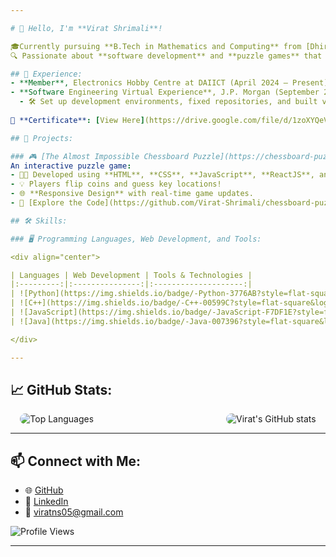 ```yaml
---

# 👋 Hello, I'm **Virat Shrimali**!

🎓Currently pursuing **B.Tech in Mathematics and Computing** from [Dhirubhai Ambani Institute of Information and Communication Technology (DAIICT)](https://www.daiict.ac.in/), Gujarat, India.  
🔍 Passionate about **software development** and **puzzle games** that challenge the mind!

## 💼 Experience:
- **Member**, Electronics Hobby Centre at DAIICT (April 2024 – Present)
- **Software Engineering Virtual Experience**, J.P. Morgan (September 2024)  
  - 🛠️ Set up development environments, fixed repositories, and built visually appealing real-time data graphs using JPMorgan’s open-source library [Perspective](https://perspective.finos.org/).
  
📄 **Certificate**: [View Here](https://drive.google.com/file/d/1zoXYQeVVbV_l9d_042uMicWJZxgOxtvc/view?pli=1)  

## 🧩 Projects:

### 🎮 [The Almost Impossible Chessboard Puzzle](https://chessboard-puzzle-virat-shrimalis-projects.vercel.app/) 
An interactive puzzle game:
- 👨‍💻 Developed using **HTML**, **CSS**, **JavaScript**, **ReactJS**, and **Node.js**
- 💡 Players flip coins and guess key locations!
- 🌐 **Responsive Design** with real-time game updates.
- 🔗 [Explore the Code](https://github.com/Virat-Shrimali/chessboard-puzzle)

## 🛠️ Skills:

### 🖥️ Programming Languages, Web Development, and Tools:

<div align="center">

| Languages | Web Development | Tools & Technologies |
|:---------:|:---------------:|:--------------------:|
| ![Python](https://img.shields.io/badge/-Python-3776AB?style=flat-square&logo=python&logoColor=white) | ![HTML5](https://img.shields.io/badge/-HTML5-E34F26?style=flat-square&logo=html5&logoColor=white) | ![Git](https://img.shields.io/badge/-Git-F05032?style=flat-square&logo=git&logoColor=white) |
| ![C++](https://img.shields.io/badge/-C++-00599C?style=flat-square&logo=cplusplus&logoColor=white) | ![CSS3](https://img.shields.io/badge/-CSS3-1572B6?style=flat-square&logo=css3) | ![GitHub](https://img.shields.io/badge/-GitHub-181717?style=flat-square&logo=github) |
| ![JavaScript](https://img.shields.io/badge/-JavaScript-F7DF1E?style=flat-square&logo=javascript&logoColor=black) | ![ReactJS](https://img.shields.io/badge/-ReactJS-61DAFB?style=flat-square&logo=react&logoColor=black) | ![VSCode](https://img.shields.io/badge/-VS%20Code-007ACC?style=flat-square&logo=visual-studio-code&logoColor=white) |
| ![Java](https://img.shields.io/badge/-Java-007396?style=flat-square&logo=java&logoColor=white) | ![Node.js](https://img.shields.io/badge/-Node.js-339933?style=flat-square&logo=nodedotjs&logoColor=white) | ![LaTeX](https://img.shields.io/badge/-LaTeX-008080?style=flat-square&logo=latex&logoColor=white) |

</div>

---
```


## 📈 GitHub Stats:

<div style="display: flex; justify-content: center; gap: 20px;">
  <a style="margin-right:20vw;" > <img src="https://github-readme-stats.vercel.app/api/top-langs/?username=Virat-Shrimali&layout=compact&theme=radical&bg_color=0d1117&title_color=00ffcc&text_color=ffffff&border_color=30363d&border_radius=10" alt="Top Languages" style="border-radius: 10px;"/> </a> 
  <img src="https://github-readme-stats.vercel.app/api?username=Virat-Shrimali&show_icons=true&theme=radical&bg_color=0d1117&icon_color=00ffcc&title_color=00ffcc&text_color=ffffff&border_color=30363d&border_radius=10" alt="Virat's GitHub stats" style="border-radius: 10px;"/> </a> </div>


---


## 📫 Connect with Me:
- 🌐 [GitHub](https://github.com/Virat-Shrimali)
- 💼 [LinkedIn](https://linkedin.com/in/virat-shrimali)
- 📧 [viratns05@gmail.com](mailto:viratns05@gmail.com)

![Profile Views](https://komarev.com/ghpvc/?username=Virat-Shrimali&color=blue&style=flat-square)

---


